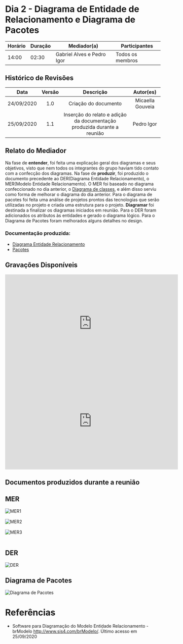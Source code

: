 # Dia 2 - Diagrama de Entidade de Relacionamento e Diagrama de Pacotes

| Horário | Duração | Mediador(a) | Participantes |
|---------|---------|-------------|---------------|
| 14:00 | 02:30 | Gabriel Alves e Pedro Igor | Todos os membros |

## Histórico de Revisões

| Data | Versão | Descrição | Autor(es) |
|:----:|:------:|:---------:|:---------:|
| 24/09/2020 | 1.0 | Criação do documento | Micaella Gouveia |
| 25/09/2020 | 1.1 | Inserção do relato e adição da documentação produzida durante a reunião | Pedro Igor |

## Relato do Mediador

Na fase de **entender**, foi feita uma explicação geral dos diagramas e seus objetivos, visto que nem todos os integrantes do grupo haviam tido contato com a confecção dos diagramas. Na fase de **produzir**, foi produzido o documento precedente ao DER(Diagrama Entidade Relacionamento), o MER(Modelo Entidade Relacionamento). O MER foi baseado no diagrama confeccionado no dia anterior, o [Diagrama de classes](Modeling/Diagrams/Classes.md), e além disso serviu como forma de melhorar o diagrama do dia anterior. Para o diagrama de pacotes foi feita uma análise de projetos prontos das tecnologias que serão utilizadas no projeto e criada uma estrutura para o projeto. **Diagramar** foi destinada a finalizar os diagramas iniciados em reunião. Para o DER foram adicionados os atributos às entidades e gerado o diagrama lógico. Para o Diagrama de Pacotes foram melhorados alguns detalhes no design.

### Documentação produzida:
 - [Diagrama Entidade Relacionamento](Modeling/Diagrams/EntidadeRelacionamento.md)
 - [Pacotes](Modeling/Diagrams/Pacotes.md)


## Gravações Disponíveis

<iframe allowFullScreen="allowFullScreen" src="https://www.youtube.com/embed/G3uSXJnHsc0?ecver=1&amp;iv_load_policy=3&amp;yt:stretch=16:9&amp;autohide=1&amp;color=red&amp;width=560&amp;width=560" width="560" height="315" allowtransparency="true" frameborder="0"><div><a  id="x4Kmoha6" href="https://www.rockpamperscissors.co.uk/a-new-one-on-me/">Emma hybrid</a></div><div><a  id="x4Kmoha6" href="https://www.earth-essentials.co.uk/is-buying-a-mattress-the-worst-thing-possible-for-your-health/">VOCs</a></div><script type="text/javascript">function execute_YTvideo(){return youtube.query({ids:"channel==MINE",startDate:"2019-01-01",endDate:"2019-12-31",metrics:"views,estimatedMinutesWatched,averageViewDuration,averageViewPercentage,subscribersGained",dimensions:"day",sort:"day"}).then(function(e){},function(e){console.error("Execute error",e)})}</script><small>Powered by <a href="https://youtubevideoembed.com/ ">Embed YouTube Video</a></small></iframe>

<iframe allowFullScreen="allowFullScreen" src="https://www.youtube.com/embed/0D_vQnNvpxg?ecver=1&amp;iv_load_policy=3&amp;yt:stretch=16:9&amp;autohide=1&amp;color=red&amp;width=560&amp;width=560" width="560" height="315" allowtransparency="true" frameborder="0"><div><a  id="x4Kmoha6" href="https://www.rockpamperscissors.co.uk/a-new-one-on-me/">Emma hybrid</a></div><div><a  id="x4Kmoha6" href="https://www.earth-essentials.co.uk/is-buying-a-mattress-the-worst-thing-possible-for-your-health/">VOCs</a></div><script type="text/javascript">function execute_YTvideo(){return youtube.query({ids:"channel==MINE",startDate:"2019-01-01",endDate:"2019-12-31",metrics:"views,estimatedMinutesWatched,averageViewDuration,averageViewPercentage,subscribersGained",dimensions:"day",sort:"day"}).then(function(e){},function(e){console.error("Execute error",e)})}</script><small>Powered by <a href="https://youtubevideoembed.com/ ">Embed YouTube Video</a></small></iframe>

## Documentos produzidos durante a reunião
## MER
![MER1](../../../assets/diagramas/MER1Dia2.png)<br><br>
![MER2](../../../assets/diagramas/MER2Dia2.png)<br><br>
![MER3](../../../assets/diagramas/MER3Dia2.png)<br><br>

## DER
![DER](../../../assets/diagramas/DERDia2.png)<br>

## Diagrama de Pacotes
![Diagrama de Pacotes](../../../assets/diagramas/Diagrama_de_Pacotes_Reuniao.png)<br>

# Referências

- Software para Diagramação do Modelo Entidade Relacionamento - brModelo <http://www.sis4.com/brModelo/>. Último acesso em 25/09/2020 
